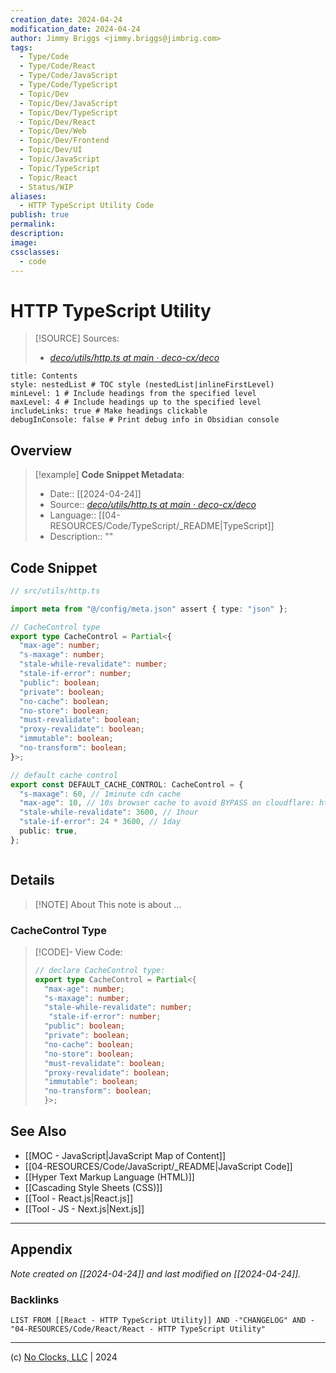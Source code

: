 ```yaml
---
creation_date: 2024-04-24
modification_date: 2024-04-24
author: Jimmy Briggs <jimmy.briggs@jimbrig.com>
tags:
  - Type/Code
  - Type/Code/React
  - Type/Code/JavaScript
  - Type/Code/TypeScript
  - Topic/Dev
  - Topic/Dev/JavaScript
  - Topic/Dev/TypeScript
  - Topic/Dev/React
  - Topic/Dev/Web
  - Topic/Dev/Frontend
  - Topic/Dev/UI
  - Topic/JavaScript
  - Topic/TypeScript
  - Topic/React
  - Status/WIP
aliases:
  - HTTP TypeScript Utility Code
publish: true
permalink:
description:
image:
cssclasses:
  - code
---
```


# HTTP TypeScript Utility

> [!SOURCE] Sources:
> - *[deco/utils/http.ts at main · deco-cx/deco](https://github.com/deco-cx/deco/blob/main/utils/http.ts)*

```table-of-contents
title: Contents 
style: nestedList # TOC style (nestedList|inlineFirstLevel)
minLevel: 1 # Include headings from the specified level
maxLevel: 4 # Include headings up to the specified level
includeLinks: true # Make headings clickable
debugInConsole: false # Print debug info in Obsidian console
```

## Overview

> [!example] **Code Snippet Metadata**:
> - Date:: [[2024-04-24]]
> - Source:: *[deco/utils/http.ts at main · deco-cx/deco](https://github.com/deco-cx/deco/blob/main/utils/http.ts)*
> - Language:: [[04-RESOURCES/Code/TypeScript/_README|TypeScript]]
> - Description:: ""

## Code Snippet

```typescript
// src/utils/http.ts

import meta from "@/config/meta.json" assert { type: "json" };

// CacheControl type
export type CacheControl = Partial<{
  "max-age": number;
  "s-maxage": number;
  "stale-while-revalidate": number;
  "stale-if-error": number;
  "public": boolean;
  "private": boolean;
  "no-cache": boolean;
  "no-store": boolean;
  "must-revalidate": boolean;
  "proxy-revalidate": boolean;
  "immutable": boolean;
  "no-transform": boolean;
}>;

// default cache control
export const DEFAULT_CACHE_CONTROL: CacheControl = {
  "s-maxage": 60, // 1minute cdn cache
  "max-age": 10, // 10s browser cache to avoid BYPASS on cloudflare: https://developers.cloudflare.com/cache/about/default-cache-behavior/#cloudflare-cache-responses
  "stale-while-revalidate": 3600, // 1hour
  "stale-if-error": 24 * 3600, // 1day
  public: true,
};



```

## Details

> [!NOTE] About
> This note is about ...

### CacheControl Type

> [!CODE]- View Code:
> ```typescript
> // declare CacheControl type:
> export type CacheControl = Partial<{
>   "max-age": number;
>   "s-maxage": number;
>   "stale-while-revalidate": number;
>    "stale-if-error": number;
>   "public": boolean;
>   "private": boolean;
>   "no-cache": boolean;
>   "no-store": boolean;
>   "must-revalidate": boolean;
>   "proxy-revalidate": boolean;
>   "immutable": boolean;
>   "no-transform": boolean;
>   }>;
> ```

## See Also

- [[MOC - JavaScript|JavaScript Map of Content]]
- [[04-RESOURCES/Code/JavaScript/_README|JavaScript Code]]
- [[Hyper Text Markup Language (HTML)]]
- [[Cascading Style Sheets (CSS)]]
- [[Tool - React.js|React.js]]
- [[Tool - JS - Next.js|Next.js]]

***

## Appendix

*Note created on [[2024-04-24]] and last modified on [[2024-04-24]].*

### Backlinks

```dataview
LIST FROM [[React - HTTP TypeScript Utility]] AND -"CHANGELOG" AND -"04-RESOURCES/Code/React/React - HTTP TypeScript Utility"
```

***

(c) [No Clocks, LLC](https://github.com/noclocks) | 2024